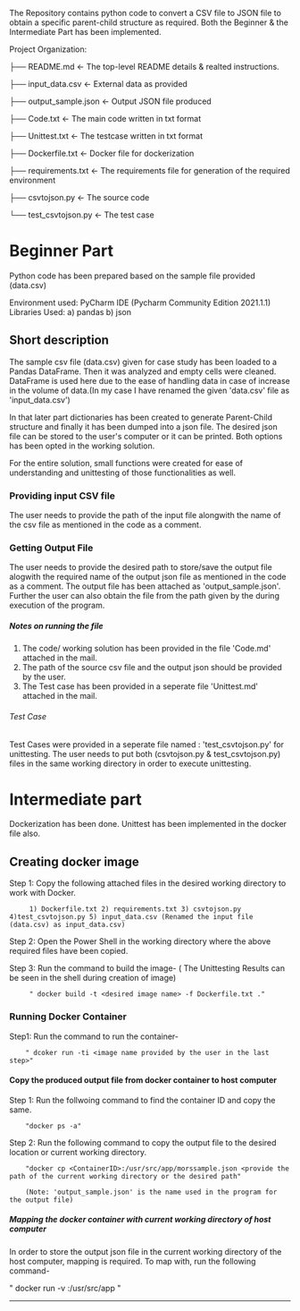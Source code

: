 The Repository contains python code to convert a CSV file to JSON file to obtain a specific parent-child structure as required. Both the Beginner & the Intermediate Part has been implemented.

Project Organization:

├── README.md          <- The top-level README details & realted instructions.

├── input_data.csv     <- External data as provided

├── output_sample.json <- Output JSON file produced

├── Code.txt           <- The main code written in txt format

├── Unittest.txt       <- The testcase written in txt format

├── Dockerfile.txt     <- Docker file for dockerization

├── requirements.txt   <- The requirements file for generation of the required environment

├── csvtojson.py       <- The source code

└── test_csvtojson.py  <- The test case 



# Beginner Part

Python code has been prepared based on the sample file provided (data.csv)

Environment used: PyCharm IDE (Pycharm Community Edition 2021.1.1)
Libraries Used: a) pandas b) json

## Short description

The sample csv file (data.csv) given for case study has been loaded to a Pandas DataFrame. Then it was analyzed and empty cells were cleaned.
DataFrame is used here due to the ease of handling data in case of increase in the volume of data.(In my case I have renamed the given 'data.csv' file as 'input_data.csv')

In that later part dictionaries has been created to generate Parent-Child structure and finally it has been dumped into a json file.
The desired json file can be stored to the user's computer or it can be printed. Both options has been opted in the working solution.

For the entire solution, small functions were created for ease of understanding and unittesting of those functionalities as well.


### Providing input CSV file

The user needs to provide the path of the input file alongwith the name of the csv file as mentioned in the code as a comment.


### Getting Output File

The user needs to provide the desired path to store/save the output file alogwith the required name of the output json file as mentioned in the code as a comment.
The output file has been attached as 'output_sample.json'. Further the user can also obtain the file from the path given by the during execution of the program.

##### Notes on running the file

1) The code/ working solution has been provided in the file 'Code.md' attached in the mail.
2) The path of the source csv file and the output json should be provided by the user.
3) The Test case has been provided in a seperate file 'Unittest.md' attached in the mail.

###### Test Case

Test Cases were provided in a seperate file named : 'test_csvtojson.py' for unittesting. The user needs to put both (csvtojson.py & test_csvtojson.py) files in the same working directory in order to execute unittesting.


# Intermediate part

Dockerization has been done. Unittest has been implemented in the docker file also.


## Creating docker image

Step 1:  Copy the following attached files in the desired working directory to work with Docker.

         1) Dockerfile.txt 2) requirements.txt 3) csvtojson.py 4)test_csvtojson.py 5) input_data.csv (Renamed the input file (data.csv) as input_data.csv)

Step 2: Open the Power Shell in the working directory where the above required files have been copied.


Step 3:  Run the command to build the image- ( The Unittesting Results can be seen in the shell during creation of image)
         
         " docker build -t <desired image name> -f Dockerfile.txt ."


### Running Docker Container

Step1:  Run the command to run the container-

        " dcoker run -ti <image name provided by the user in the last step>"

#### Copy the produced output file from docker container to host computer

Step 1: Run the follwoing command to find the container ID and copy the same. 

        "docker ps -a" 

Step 2: Run the following command to copy the output file to the desired location or current working directory.

        "docker cp <ContainerID>:/usr/src/app/morssample.json <provide the path of the current working directory or the desired path"
        
        (Note: 'output_sample.json' is the name used in the program for the output file)


##### Mapping the docker container with current working directory of host computer

In order to store the output json file in the current working directory of the host computer, mapping is required. 
To map with, run the following command-

 " docker run -v <copy and put the path of the current working directory>:/usr/src/app <image name provided by the user in the first step>"

---------------------------------------------------------------------------------------------------------------------------------------------------











